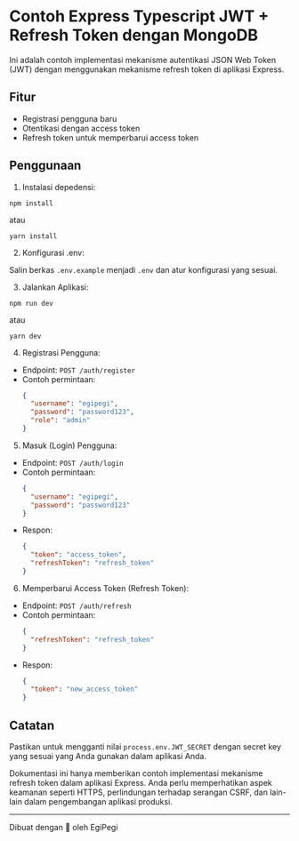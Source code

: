 # Contoh Express Typescript JWT + Refresh Token dengan MongoDB

Ini adalah contoh implementasi mekanisme autentikasi JSON Web Token (JWT) dengan menggunakan mekanisme refresh token di aplikasi Express.

## Fitur

- Registrasi pengguna baru
- Otentikasi dengan access token
- Refresh token untuk memperbarui access token

## Penggunaan

1. Instalasi depedensi:

```
npm install
```

atau

```
yarn install
```

2. Konfigurasi .env:

Salin berkas `.env.example` menjadi `.env` dan atur konfigurasi yang sesuai.

3. Jalankan Aplikasi:

```
npm run dev
```

atau

```
yarn dev
```

4. Registrasi Pengguna:

- Endpoint: `POST /auth/register`
- Contoh permintaan:
  ```json
  {
    "username": "egipegi",
    "password": "password123",
    "role": "admin"
  }
  ```

5. Masuk (Login) Pengguna:

- Endpoint: `POST /auth/login`
- Contoh permintaan:
  ```json
  {
    "username": "egipegi",
    "password": "password123"
  }
  ```
- Respon:
  ```json
  {
    "token": "access_token",
    "refreshToken": "refresh_token"
  }
  ```

6. Memperbarui Access Token (Refresh Token):

- Endpoint: `POST /auth/refresh`
- Contoh permintaan:
  ```json
  {
    "refreshToken": "refresh_token"
  }
  ```
- Respon:
  ```json
  {
    "token": "new_access_token"
  }
  ```

## Catatan

Pastikan untuk mengganti nilai `process.env.JWT_SECRET` dengan secret key yang sesuai yang Anda gunakan dalam aplikasi Anda.

Dokumentasi ini hanya memberikan contoh implementasi mekanisme refresh token dalam aplikasi Express. Anda perlu memperhatikan aspek keamanan seperti HTTPS, perlindungan terhadap serangan CSRF, dan lain-lain dalam pengembangan aplikasi produksi.

---

Dibuat dengan 💙 oleh EgiPegi
